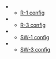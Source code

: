 * - [R-1 config](./R-1.conf)
* - [R-3 config](./R-3.conf)
* - [SW-1 config](./SW-1.conf)
* - [SW-3 config](./SW-3.conf)
